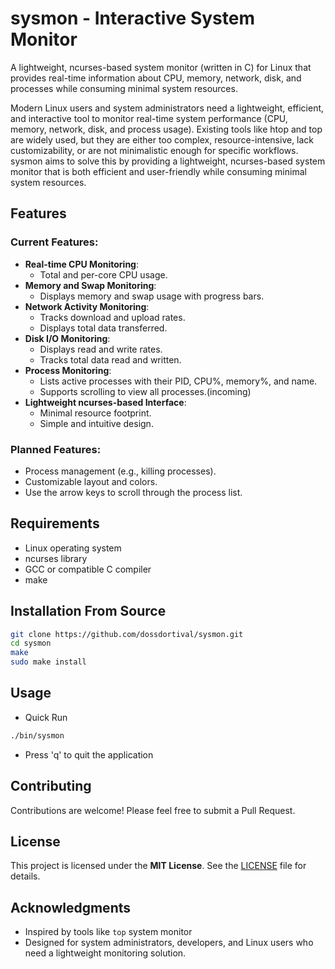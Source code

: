 # sysmon - Interactive System Monitor

A lightweight, ncurses-based system monitor (written in C) for Linux that provides real-time information about CPU, memory, network, disk, and processes while consuming minimal system resources.
 
Modern Linux users and system administrators need a lightweight, efficient, and interactive tool to monitor real-time system performance (CPU, memory, network, disk, and process usage). Existing tools like htop and top are widely used, but they are either too complex, resource-intensive, lack customizability, or are not minimalistic enough for specific workflows.
sysmon aims to solve this by providing a lightweight, ncurses-based system monitor that is both efficient and user-friendly while consuming minimal system resources.

## Features 

### Current Features:
- **Real-time CPU Monitoring**:
  - Total and per-core CPU usage.
- **Memory and Swap Monitoring**:
  - Displays memory and swap usage with progress bars.
- **Network Activity Monitoring**:
  - Tracks download and upload rates.
  - Displays total data transferred.
- **Disk I/O Monitoring**:
  - Displays read and write rates.
  - Tracks total data read and written.
- **Process Monitoring**:
  - Lists active processes with their PID, CPU%, memory%, and name.
  - Supports scrolling to view all processes.(incoming)
- **Lightweight ncurses-based Interface**:
  - Minimal resource footprint.
  - Simple and intuitive design.

### Planned Features:
- Process management (e.g., killing processes).
- Customizable layout and colors.
- Use the arrow keys to scroll through the process list.

## Requirements

- Linux operating system
- ncurses library
- GCC or compatible C compiler
- make

## Installation From Source

```bash
git clone https://github.com/dossdortival/sysmon.git
cd sysmon
make
sudo make install
```

## Usage

- Quick Run
```bash
./bin/sysmon
```
- Press 'q' to quit the application

## Contributing

Contributions are welcome! Please feel free to submit a Pull Request.

## License

This project is licensed under the **MIT License**. See the [LICENSE](LICENSE) file for details.

## Acknowledgments

- Inspired by tools like `top` system monitor
- Designed for system administrators, developers, and Linux users who need a lightweight monitoring solution.